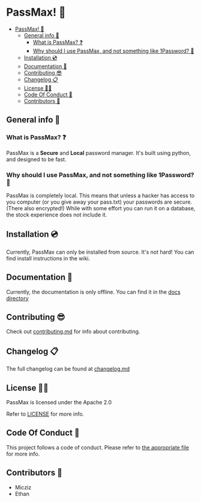 # PassMax! 🔑

- [PassMax! 🔑](#passmax-)
  - [General info 📖](#general-info-)
    - [What is PassMax? ❓](#what-is-passmax-)
    - [Why should I use PassMax, and not something like 1Password? 🙋](#why-should-i-use-passmax-and-not-something-like-1password-)
  - [Installation 💿](#installation-)
  - [Documentation 📖](#documentation-)
  - [Contributing 😎](#contributing-)
  - [Changelog 📋](#changelog-)
  - [License 👨‍⚖️](#license-️)
  - [Code Of Conduct 🤝](#code-of-conduct-)
  - [Contributors 🧾](#contributors-)

## General info 📖

### What is PassMax? ❓

PassMax is a **Secure** and **Local** password manager. It's built using python, and designed to be fast.

### Why should I use PassMax, and not something like 1Password? 🙋

PassMax is completely local. This means that unless a hacker has access to you computer (or you give away your pass.txt) your passwords are secure. (There also encrypted!) While with some effort you can run it on a database, the stock experience does not include it. 

## Installation 💿

Currently, PassMax can only be installed from source. It's not hard! You can find install instructions in the wiki.

## Documentation 📖

Currently, the documentation is only offline. You can find it in the [docs directory](/docs/)

## Contributing 😎

Check out [contributing.md](contributing.md) for info about contributing.

## Changelog 📋

The full changelog can be found at [changelog.md](changelog.md)

## License 👨‍⚖️

PassMax is licensed under the Apache 2.0

Refer to [LICENSE](LICENSE) for more info.

## Code Of Conduct 🤝

This project follows a code of conduct. Please refer to [the appropriate file](code_of_conduct.md) for more info.

## Contributors 🧾

- Micziz
- Ethan
